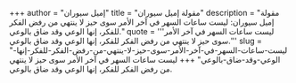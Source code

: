 +++
author = "إميل سيوران"
title = "مقولة إميل سيوران"
description = "مقولة إميل سيوران: ليست ساعات السهر في آخر الأمر سوى حيز لا ينتهي من رفض الفكر للفكر، إنها الوعي وقد ضاق بالوعي."
quote = '''ليست ساعات السهر في آخر الأمر سوى حيز لا ينتهي من رفض الفكر للفكر، إنها الوعي وقد ضاق بالوعي.''' 
slug = "ليست-ساعات-السهر-في-آخر-الأمر-سوى-حيز-لا-ينتهي-من-رفض-الفكر-للفكر-إنها-الوعي-وقد-ضاق-بالوعي"
+++
ليست ساعات السهر في آخر الأمر سوى حيز لا ينتهي من رفض الفكر للفكر، إنها الوعي وقد ضاق بالوعي.
